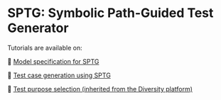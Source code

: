 # SPTG: Symbolic Path-Guided Test Generator

Tutorials are available on:

📘 [Model specification for SPTG](tutorials/model_specification.md)

📘 [Test case generation using SPTG](tutorials/testcase_generation.md)  

📘  [Test purpose selection (inherited from the Diversity platform)](tutorials/testpurpose_selection.md) 